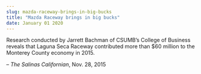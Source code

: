 ```yaml
---
slug: mazda-raceway-brings-in-big-bucks
title: "Mazda Raceway brings in big bucks"
date: January 01 2020
---
```


<p>Research conducted by Jarrett Bachman of CSUMB’s College of Business reveals that Laguna Seca Raceway contributed more than $60 million to the Monterey County economy in 2015.
</p><p>– <em>The Salinas Californian</em>, Nov. 28, 2015
</p>
